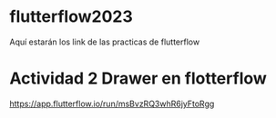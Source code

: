 # flutterflow2023
Aquí estarán los link de las practicas de flutterflow 

# Actividad 2 Drawer en flotterflow 
https://app.flutterflow.io/run/msBvzRQ3whR6jyFtoRgg
